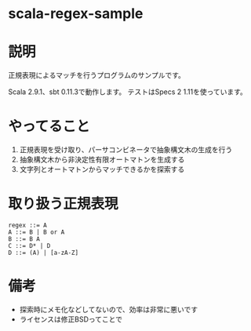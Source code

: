 scala-regex-sample
========
# 説明
正規表現によるマッチを行うプログラムのサンプルです。

Scala 2.9.1、sbt 0.11.3で動作します。
テストはSpecs 2 1.11を使っています。

# やってること
1. 正規表現を受け取り、パーサコンビネータで抽象構文木の生成を行う
2. 抽象構文木から非決定性有限オートマトンを生成する
3. 文字列とオートマトンからマッチできるかを探索する

# 取り扱う正規表現

    regex ::= A
    A ::= B | B or A
    B ::= B A
    C ::= D* | D
    D ::= (A) | [a-zA-Z]

# 備考
- 探索時にメモ化などしてないので、効率は非常に悪いです
- ライセンスは修正BSDってことで
